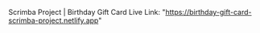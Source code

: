 Scrimba Project | Birthday Gift Card
Live Link: "https://birthday-gift-card-scrimba-project.netlify.app"
